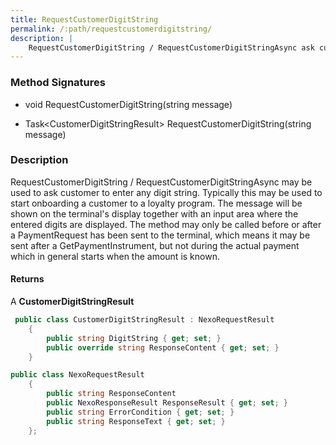 ```yaml
---
title: RequestCustomerDigitString
permalink: /:path/requestcustomerdigitstring/
description: |
    RequestCustomerDigitString / RequestCustomerDigitStringAsync ask customer to enter a string of digits
---
```

### Method Signatures

*   void RequestCustomerDigitString(string message)

*   Task\<CustomerDigitStringResult\> RequestCustomerDigitString(string message)

### Description

RequestCustomerDigitString / RequestCustomerDigitStringAsync may be used to ask customer to enter any digit string. Typically this may be used to start onboarding a customer to a loyalty program.
The message will be shown on the terminal's display together with an input area where the entered digits are displayed. The method may only be called before or after a PaymentRequest has been sent to the terminal, which means it may be sent after a GetPaymentInstrument, but not during the actual payment which in general starts when the amount is known.

#### Returns

A **CustomerDigitStringResult**

```c#
 public class CustomerDigitStringResult : NexoRequestResult
    {
        public string DigitString { get; set; }
        public override string ResponseContent { get; set; }
    }
```

```c#
public class NexoRequestResult
    {
        public string ResponseContent
        public NexoResponseResult ResponseResult { get; set; }
        public string ErrorCondition { get; set; }
        public string ResponseText { get; set; }
    };
```
